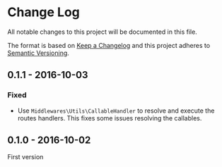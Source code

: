 # Change Log
All notable changes to this project will be documented in this file.

The format is based on [Keep a Changelog](http://keepachangelog.com/) 
and this project adheres to [Semantic Versioning](http://semver.org/).

## 0.1.1 - 2016-10-03

### Fixed

* Use `Middlewares\Utils\CallableHandler` to resolve and execute the routes handlers. This fixes some issues resolving the callables.

## 0.1.0 - 2016-10-02

First version

